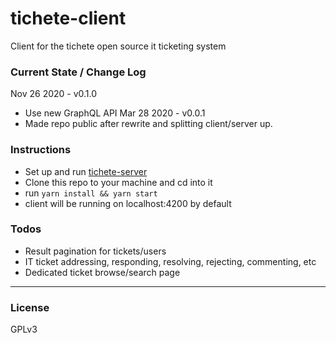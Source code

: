 # tichete-client
Client for the tichete open source it ticketing system

### Current State / Change Log
Nov 26 2020 - v0.1.0
- Use new GraphQL API
Mar 28 2020 - v0.0.1
- Made repo public after rewrite and splitting client/server up.

### Instructions
 - Set up and run [tichete-server](https://github.com/krkc/tichete-server)
 - Clone this repo to your machine and cd into it
 - run `yarn install && yarn start`
 - client will be running on localhost:4200 by default

### Todos
 - Result pagination for tickets/users
 - IT ticket addressing, responding, resolving, rejecting, commenting, etc
 - Dedicated ticket browse/search page

---
### License

GPLv3
